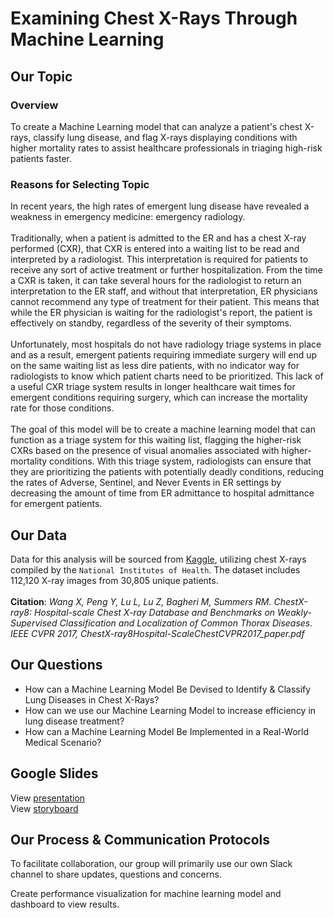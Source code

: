 # Examining Chest X-Rays Through Machine Learning

## Our Topic

### Overview

To create a Machine Learning model that can analyze a patient's chest X-rays, 
classify lung disease, and flag X-rays displaying conditions with higher mortality rates to assist 
healthcare professionals in triaging high-risk patients faster. 

### Reasons for Selecting Topic

In recent years, the high rates of emergent lung disease have revealed a weakness in emergency medicine: emergency radiology. 
</br></br>
Traditionally, when a patient is admitted to the ER and has a chest X-ray performed (CXR), that CXR is entered into a waiting list to be read and interpreted by a radiologist. 
This interpretation is required for patients to receive any sort of active treatment or further hospitalization. 
From the time a CXR is taken, it can take several hours for the radiologist to return an interpretation to the ER staff, and without that interpretation, ER physicians cannot recommend any type of treatment for their patient. 
This means that while the ER physician is waiting for the radiologist's report, the patient is effectively on standby, regardless of the severity of their symptoms.
</br></br>
Unfortunately, most hospitals do not have radiology triage systems in place and as a result, emergent patients requiring immediate surgery will end up on the same waiting list as less dire patients, with no indicator 
way for radiologists to know which patient charts need to be prioritized. 
This lack of a useful CXR triage system results in longer healthcare wait times for emergent conditions requiring surgery, which can increase the mortality rate for those conditions. 
</br></br>
The goal of this model will be to create a machine learning model that can function as a triage system for this waiting list, flagging the higher-risk CXRs based on the presence of 
visual anomalies associated with higher-mortality conditions. With this triage system, radiologists can ensure that they are prioritizing the patients with potentially deadly conditions, 
reducing the rates of Adverse, Sentinel, and Never Events in ER settings by decreasing the amount of time from ER admittance to hospital admittance for emergent patients. 

## Our Data 

Data for this analysis will be sourced from [Kaggle](https://www.kaggle.com/datasets/nih-chest-xrays/data?select=README_CHESTXRAY.pdf), utilizing chest X-rays compiled by the ``National Institutes of Health``. 
The dataset includes 112,120 X-ray images from 30,805 unique patients. </br></br>
**Citation**: *Wang X, Peng Y, Lu L, Lu Z, Bagheri M, Summers RM. ChestX-ray8: Hospital-scale Chest X-ray Database and Benchmarks on Weakly-Supervised Classification and Localization of Common Thorax Diseases. 
IEEE CVPR 2017, ChestX-ray8Hospital-ScaleChestCVPR2017_paper.pdf*

## Our Questions 

* How can a Machine Learning Model Be Devised to Identify & Classify Lung Diseases in Chest X-Rays?
* How can we use our Machine Learning Model to increase efficiency in lung disease treatment?
* How can a Machine Learning Model Be Implemented in a Real-World Medical Scenario? 

## Google Slides
View [presentation](https://docs.google.com/presentation/d/1rS79_7x5zY806TvwxHiqctWvBmpmMKyt_Wl2rek10Dc/edit#slide=id.p)
</br>View [storyboard](https://docs.google.com/presentation/d/1dvesALep-6vo8g94_rq3NUFCwnJmg3bc8BYD8B-T_Y4/edit) 


## Our Process & Communication Protocols

To facilitate collaboration, our group will primarily use our own Slack channel to share updates, questions and concerns.</br>

Create performance visualization for machine learning model and dashboard to view results.
